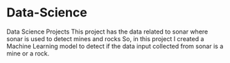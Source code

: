 # Data-Science
Data Science Projects
This project has the data related to sonar where sonar is used to detect mines and rocks
So, in this project I created a Machine Learning model to detect if the data input collected from sonar is a mine or a rock.
